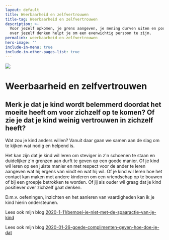 ```yaml
---
layout: default
title: Weerbaarheid en zelfvertrouwen
title-tag: Weerbaarheid en zelfvertrouwen
description: >-
  Voor jezelf opkomen, je grens aangeven, je mening durven uiten en positief
  over jezelf denken helpt je om een evenwichtig persoon te zijn.
permalink: weerbaarheid-en-zelfvertrouwen
hero-image: ''
include-in-menu: true
include-in-other-pages-list: true
---
```

![](/uploads/fullsizerender-14-.jpg)

# Weerbaarheid en zelfvertrouwen

## Merk je dat je kind wordt belemmerd doordat het moeite heeft om voor zichzelf op te komen? Of zie je dat je kind weinig vertrouwen in zichzelf heeft?

Wat zou je kind anders willen? Vanuit daar gaan we samen aan de slag om te kijken wat nodig en helpend is. 

Het kan zijn dat je kind wil leren om steviger in z'n schoenen te staan en duidelijker z'n grenzen aan durft te geven op een goede manier. Of je kind wil leren op een juiste manier en met respect voor de ander te leren aangeven wat hij ergens van vindt en wat hij wil. Of je kind wil leren hoe het contact kan maken met andere kinderen om een vriendschap op te bouwen of bij een groepje betrokken te worden. Of jij als ouder wil graag dat je kind positiever over zichzelf gaat denken.

D.m.v. oefeningen, inzichten en het aanleren van vaardigheden kan ik je kind hierin ondersteunen.

Lees ook mijn blog [2020-1-11/bemoei-je-niet-met-de-spaaractie-van-je-kind](2020-1-11/bemoei-je-niet-met-de-spaaractie-van-je-kind)

Lees ook mijn blog [2020-01-26-goede-complimenten-geven-hoe-doe-je-dat](2020-01-26-goede-complimenten-geven-hoe-doe-je-dat)
